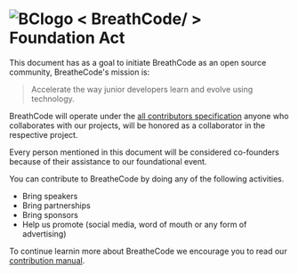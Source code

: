 # ![BClogo](https://camo.githubusercontent.com/030f4482ea4a558949ef0d088bb42d947214c9fb/68747470733a2f2f6173736574732e62726561746865636f2e64652f617069732f696d672f696d616765732e7068703f626c6f622672616e646f6d266361743d69636f6e26746167733d62726561746865636f64652c3332) < BreathCode/ >  Foundation Act

This document has as a goal to initiate BreathCode as an open source community, BreatheCode's mission is:

> Accelerate the way junior developers learn and evolve using technology.

BreathCode will operate under the [all contributors specification](https://github.com/jfmengels/all-contributors-cli) anyone who collaborates with our projects, will be honored as a collaborator in the respective project.

Every person mentioned in this document will be considered co-founders because of their assistance to our foundational event.

You can contribute to BreatheCode by doing any of the following activities.

+ Bring speakers 
+ Bring partnerships 
+ Bring sponsors
+ Help us promote (social media, word of mouth or any form of advertising)

To continue learnin more about BreatheCode we encourage you to read our [contribution manual](https://github.com/breatheco-de/main-documentation).
